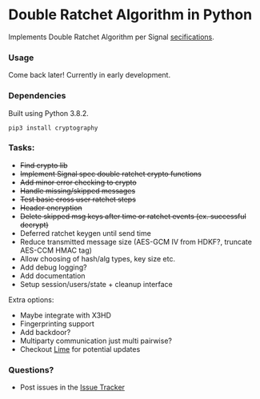 # Double Ratchet Algorithm in Python

Implements Double Ratchet Algorithm per Signal [secifications](https://signal.org/docs/specifications/doubleratchet/).

### Usage

Come back later! Currently in early development.

### Dependencies

Built using Python 3.8.2.  

```pip3 install cryptography```


### Tasks:

- ~~Find crypto lib~~
- ~~Implement Signal spec double ratchet crypto functions~~
- ~~Add minor error checking to crypto~~
- ~~Handle missing/skipped messages~~
- ~~Test basic cross user ratchet steps~~
- ~~Header encryption~~
- ~~Delete skipped msg keys after time or ratchet events (ex. successful decrypt)~~
- Deferred ratchet keygen until send time
- Reduce transmitted message size (AES-GCM IV from HDKF?, truncate AES-CCM HMAC tag)
- Allow choosing of hash/alg types, key size etc.
- Add debug logging?
- Add documentation
- Setup session/users/state + cleanup interface

Extra options:

- Maybe integrate with X3HD
- Fingerprinting support
- Add backdoor?
- Multiparty communication just multi pairwise?
- Checkout [Lime](https://gitlab.linphone.org/BC/public/lime/blob/master/lime.pdf) for potential updates

### Questions?

- Post issues in the [Issue Tracker](https://github.com/nefrob/double-ratchet-alg/issues)